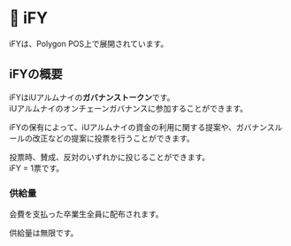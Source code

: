 # 📜 iFY

iFYは、Polygon POS上で展開されています。

## iFYの概要

iFYはiUアルムナイの**ガバナンストークン**です。\
iUアルムナイのオンチェーンガバナンスに参加することができます。

iFYの保有によって、iUアルムナイの資金の利用に関する提案や、ガバナンスルールの改正などの提案に投票を行うことができます。

投票時、賛成、反対のいずれかに投じることができます。\
iFY = 1票です。

### 供給量

会費を支払った卒業生全員に配布されます。

供給量は無限です。
